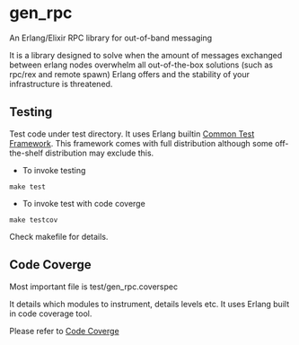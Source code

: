 gen_rpc
===
An Erlang/Elixir RPC library for out-of-band messaging

It is a library designed to solve when the amount of messages exchanged between erlang nodes overwhelm all out-of-the-box solutions (such as rpc/rex and remote spawn) Erlang offers and the stability of your infrastructure is threatened.

Testing
---
Test code under test directory. It uses Erlang builtin [Common Test Framework](http://www.erlang.org/doc/apps/common_test/basics_chapter.html). 
This framework comes with full distribution although some off-the-shelf distribution may exclude this. 
* To invoke testing

``` make test ```

* To invoke test with code coverge

``` make testcov ```

Check makefile for details. 

Code Coverge
---
Most important file is test/gen_rpc.coverspec 

It details which modules to instrument, details levels etc. It uses Erlang built in code coverage tool.

Please refer to [Code Coverge](http://www.erlang.org/doc/apps/common_test/cover_chapter.html)
